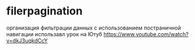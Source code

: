 # filerpagination
организация фильтрации данных с использованием постраничной навигации
использавл урок на Ютуб https://www.youtube.com/watch?v=dkJ3uqkdCcY
